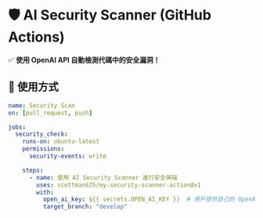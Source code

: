 # 🛡️ AI Security Scanner (GitHub Actions)

✅ **使用 OpenAI API 自動檢測代碼中的安全漏洞！**

## 🚀 使用方式
```yaml
name: Security Scan
on: [pull_request, push]

jobs:
  security_check:
    runs-on: ubuntu-latest
    permissions:
      security-events: write

    steps:
      - name: 使用 AI Security Scanner 進行安全掃描
        uses: scottman625/my-security-scanner-action@v1
        with:
          open_ai_key: ${{ secrets.OPEN_AI_KEY }}  # 用戶提供自己的 OpenAI API Key
          target_branch: "develop"

